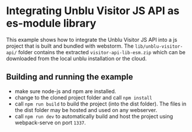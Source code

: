 # Integrating Unblu Visitor JS API as es-module library

This example shows how to integrate the Unblu Visitor JS API into a js project that is built and bundled with webstorm.
The `lib/unblu-visitor-api/` folder contains the extracted `visitor-api-lib-esm.zip` which can be downloaded from the local unblu installation or the cloud.

## Building and running the example
- make sure node-js and npm are installed.
- change to the cloned project folder and call `npm install`
- call `npm run build` to build the project (into the dist folder). The files in the dist folder may be hosted and used on any webserver.
- call `npm run dev` to automatically build and host the project using webpack-serve on port `1337`.
